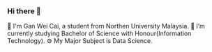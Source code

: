 ### Hi there 👋
🤞 I'm Gan Wei Cai, a student from Northen University Malaysia.
📖 I’m currently studying Bachelor of Science with Honour(Information Technology).
⚙ My Major Subject is Data Science.


